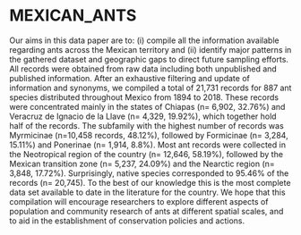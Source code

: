 # MEXICAN_ANTS
Our aims in this data paper are to: (i) compile all the information available regarding ants across the Mexican territory and (ii) identify major patterns in the gathered dataset and geographic gaps to direct future sampling efforts. All records were obtained from raw data including both unpublished and published information. After an exhaustive filtering and update of information and synonyms, we compiled a total of 21,731 records for 887 ant species distributed throughout Mexico from 1894 to 2018. These records were concentrated mainly in the states of Chiapas (n= 6,902, 32.76%) and Veracruz de Ignacio de la Llave (n= 4,329, 19.92%), which together hold half of the records. The subfamily with the highest number of records was Myrmicinae (n=10,458 records, 48.12%), followed by Formicinae (n= 3,284, 15.11%) and Ponerinae (n= 1,914, 8.8%). Most ant records were collected in the Neotropical region of the country (n= 12,646, 58.19%), followed by the Mexican transition zone (n= 5,237, 24.09%) and the Nearctic region (n= 3,848, 17.72%). Surprisingly, native species corresponded to 95.46% of the records (n= 20,745). To the best of our knowledge this is the most complete data set available to date in the literature for the country. We hope that this compilation will encourage researchers to explore different aspects of population and community research of ants at different spatial scales, and to aid in the establishment of conservation policies and actions.
